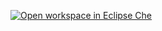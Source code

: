 [![Open workspace in Eclipse Che](http://beta.codenvy.com/factory/resources/codenvy-contribute.svg)](https://che.lab.sspcloud.fr/f?url=https://github.com/InseeFrLab/onyxia-cli/)

